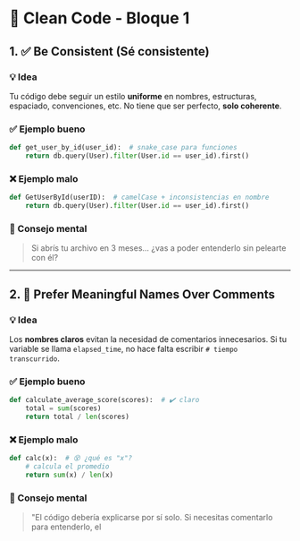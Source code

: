 # 🧼 Clean Code - Bloque 1

## 1. ✅ Be Consistent (Sé consistente)

### 💡 Idea
Tu código debe seguir un estilo **uniforme** en nombres, estructuras, espaciado, convenciones, etc. No tiene que ser perfecto, **solo coherente**.

### ✅ Ejemplo bueno
```python
def get_user_by_id(user_id):  # snake_case para funciones
    return db.query(User).filter(User.id == user_id).first()
```

### ❌ Ejemplo malo
```python
def GetUserById(userID):  # camelCase + inconsistencias en nombre
    return db.query(User).filter(User.id == user_id).first()
```

### 🧠 Consejo mental
> Si abrís tu archivo en 3 meses... ¿vas a poder entenderlo sin pelearte con él?

---

## 2. 🧠 Prefer Meaningful Names Over Comments

### 💡 Idea
Los **nombres claros** evitan la necesidad de comentarios innecesarios. Si tu variable se llama `elapsed_time`, no hace falta escribir `# tiempo transcurrido`.

### ✅ Ejemplo bueno
```python
def calculate_average_score(scores):  # ✔️ claro
    total = sum(scores)
    return total / len(scores)
```

### ❌ Ejemplo malo
```python
def calc(x):  # 😵 ¿qué es "x"?
    # calcula el promedio
    return sum(x) / len(x)
```

### 🧠 Consejo mental
> "El código debería explicarse por sí solo. Si necesitas comentarlo para entenderlo, el

